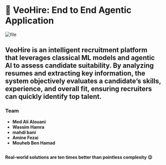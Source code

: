 # **🚀 VeoHire: End to End Agentic Application**

![file](VeoHire-fezai/assets/logo/Logo_Dark.pn)


## VeoHire is an intelligent recruitment platform that leverages classical ML models and agentic AI to assess candidate suitability. By analyzing resumes and extracting key information, the system objectively evaluates a candidate’s skills, experience, and overall fit, ensuring recruiters can quickly identify top talent.


### Team 
  * **Med Ali Alouani**
  * **Wassim Hamra**
  * **mahdi bani**
  * **Amine Fezai**
  * **Mouheb Ben Hamad**
##

**Real-world solutions are ten times better than pointless complexity 😉**
